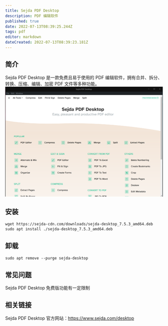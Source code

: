 ```yaml
---
title: Sejda PDF Desktop
description: PDF 编辑软件
published: true
date: 2022-07-13T08:39:25.244Z
tags: pdf
editor: markdown
dateCreated: 2022-07-13T08:39:23.181Z
---
```


## 简介
Sejda PDF Desktop 是一款免费且易于使用的 PDF 编辑软件，拥有合并、拆分、转换、压缩、编辑、加密 PDF 文件等多种功能。
![sejda.png](/sejda.png)
## 安装
```
wget https://sejda-cdn.com/downloads/sejda-desktop_7.5.3_amd64.deb
sudo apt install ./sejda-desktop_7.5.3_amd64.deb
```

## 卸载
```
sudo apt remove --purge sejda-desktop
```

## 常见问题
Sejda PDF Desktop 免费版功能有一定限制

## 相关链接
Sejda PDF Desktop 官方网站：https://www.sejda.com/desktop